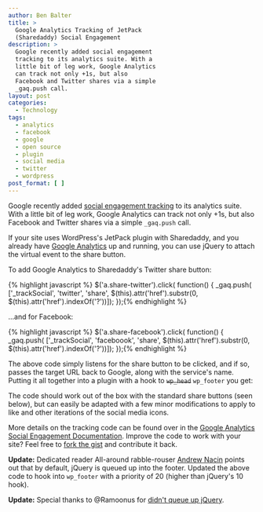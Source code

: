 ```yaml
---
author: Ben Balter
title: >
  Google Analytics Tracking of JetPack
  (Sharedaddy) Social Engagement
description: >
  Google recently added social engagement
  tracking to its analytics suite. With a
  little bit of leg work, Google Analytics
  can track not only +1s, but also
  Facebook and Twitter shares via a simple
  _gaq.push call.
layout: post
categories:
  - Technology
tags:
  - analytics
  - facebook
  - google
  - open source
  - plugin
  - social media
  - twitter
  - wordpress
post_format: [ ]
---
```


Google recently added [social engagement tracking](http://mashable.com/2011/06/30/google-analytics-social-plugin/) to its analytics suite. With a little bit of leg work, Google Analytics can track not only +1s, but also Facebook and Twitter shares via a simple `_gaq.push` call.

If your site uses WordPress's JetPack plugin with Sharedaddy, and you already have [Google Analytics](http://yoast.com/wordpress/google-analytics/) up and running, you can use jQuery to attach the virtual event to the share button.

To add Google Analytics to Sharedaddy's Twitter share button:

<div>{% highlight javascript %}
$('a.share-twitter').click( function() {
_gaq.push( ['_trackSocial', 'twitter', 'share',
$(this).attr('href').substr(0, $(this).attr('href').indexOf('?'))]);
});{% endhighlight %}</div>

…and for Facebook:

<div>{% highlight javascript %}
$('a.share-facebook').click( function() {
_gaq.push( ['_trackSocial', 'faceboook', 'share',
$(this).attr('href').substr(0, $(this).attr('href').indexOf('?'))]);
});{% endhighlight %}</div>

The above code simply listens for the share button to be clicked, and if so, passes the target URL back to Google, along with the service's name. Putting it all together into a plugin with a hook to <del>`wp_head`</del> `wp_footer` you get:

<script src="https://gist.github.com/1058469.js"> </script>

The code should work out of the box with the standard share buttons (seen below), but can easily be adapted with a few minor modifications to apply to like and other iterations of the social media icons.

More details on the tracking code can be found over in the [Google Analytics Social Engagement Documentation](http://code.google.com/apis/analytics/docs/tracking/gaTrackingSocial.html). Improve the code to work with your site? Feel free to [fork the gist](https://gist.github.com/1058469) and contribute it back.

**Update:** Dedicated reader All-around rabble-rouser [Andrew Nacin](http://andrewnacin.com) points out that by default, jQuery is queued up into the footer. Updated the above code to hook into `wp_footer` with a priority of 20 (higher than jQuery's 10 hook).

**Update:** Special thanks to @Ramoonus for [didn't queue up jQuery][7].

[7]: https://gist.github.com/1058469/db96b6836f279811205bddbf8be67bec6ca2159c
